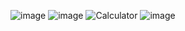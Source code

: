 ![image](https://github.com/user-attachments/assets/77ae2574-3e55-4cf0-b3fd-93af5dcad8d1)
![image](https://github.com/user-attachments/assets/fca065f2-f2be-437d-8033-ce80beb2a89a)
![Calculator](https://github.com/user-attachments/assets/1a78c4f3-15b7-4efd-8bf5-1ab6abd2f7f9)
![image](https://github.com/user-attachments/assets/07d69451-df3c-49af-9705-cade0332f115)

